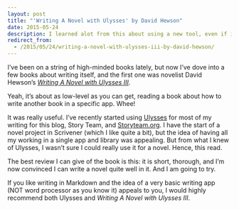 ```yaml
---
layout: post
title: "'Writing A Novel with Ulysses' by David Hewson"
date: 2015-05-24
description: I learned alot from this about using a new tool, even if it was not an exciting read.
redirect_from:
  - /2015/05/24/writing-a-novel-with-ulysses-iii-by-david-hewson/
---
```

I’ve been on a string of high-minded books lately, but now I’ve dove into a few books about writing itself, and the first one was novelist David Hewson’s [*Writing A Novel with Ulysses III*](http://amzn.to/1OhZqVj).

Yeah, it’s about as low-level as you can get, reading a book about how to write another book in a specific app. Whee!

It was really useful. I’ve recently started using [Ulysses](http://ulyssesapp.com) for most of my writing for this blog, Story Team, and [Storyteam.org](http://storyteam.org). I have the start of a novel project in Scrivener (which I like quite a bit), but the idea of having all my working in a single app and library was appealing. But from what I knew of Ulysses, I wasn’t sure I could really use it for a novel. Hence, this read.

The best review I can give of the book is this: it is short, thorough, and I’m now convinced I can write a novel quite well in it. And I am going to try.

If you like writing in Markdown and the idea of a very basic writing app (NOT word processor as you know it) appeals to you, I would highly recommend both Ulysses and *Writing A Novel with Ulysses III*.